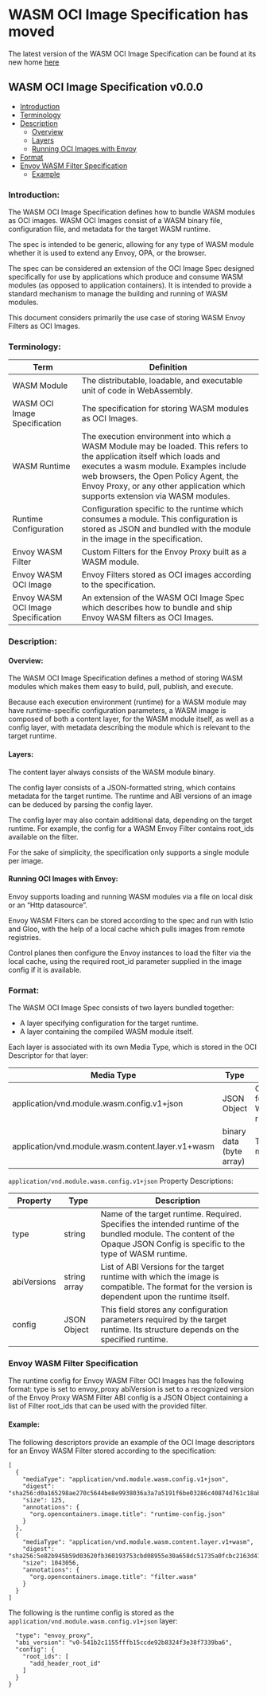 # WASM OCI Image Specification has moved

The latest version of the WASM OCI Image Specification can be found at its new home [here](https://github.com/solo-io/wasm/blob/master/spec/README.md)

## WASM OCI Image Specification v0.0.0

- [Introduction](#introduction)
- [Terminology](#terminology)
- [Description](#description)
    - [Overview](#overview)
    - [Layers](#layers)
    - [Running OCI Images with Envoy](#running-oci-images-with-envoy)
- [Format](#format)
- [Envoy WASM Filter Specification](#envoy-wasm-filter-specification)
    - [Example](#example)


### Introduction:

The WASM OCI Image Specification defines how to bundle WASM modules as OCI images. WASM OCI Images consist of a WASM binary file, configuration file, and metadata for the target WASM runtime.

The spec is intended to be generic, allowing for any type of WASM module whether it is used to extend any Envoy, OPA, or the browser.


The spec can be considered an extension of the OCI Image Spec designed specifically for use by applications which produce and consume WASM modules (as opposed to application containers). It is intended to provide a standard mechanism to manage the building and running of WASM modules. 

This document considers primarily the use case of storing WASM Envoy Filters as OCI Images.


### Terminology:

| Term                               | Definition                                       |
|------------------------------------|--------------------------------------------------|
| WASM Module                        | The distributable, loadable, and executable unit of code in WebAssembly. 
| WASM OCI Image Specification       | The specification for storing WASM modules as OCI Images.
| WASM Runtime                       | The execution environment into which a WASM Module may be loaded. This refers to the application itself which loads and executes a wasm module. Examples include web browsers, the Open Policy Agent, the Envoy Proxy, or any other application which supports extension via WASM modules. 
| Runtime Configuration              | Configuration specific to the runtime which consumes a module. This configuration is stored as JSON and bundled with the module in the image in the specification. 
| Envoy WASM Filter                  | Custom Filters for the Envoy Proxy built as a WASM module.
| Envoy WASM OCI Image               | Envoy Filters stored as OCI images according to the specification. 
| Envoy WASM OCI Image Specification | An extension of the WASM OCI Image Spec which describes how to bundle and ship Envoy WASM filters as OCI Images. |

### Description:

#### Overview:

The WASM OCI Image Specification defines a method of storing WASM modules which makes them easy to build, pull, publish, and execute.

Because each execution environment (runtime) for a WASM module may have runtime-specific configuration parameters, a WASM image is composed of both a content layer, for the WASM module itself, as well as a config layer, with metadata describing the module which is relevant to the target runtime.

#### Layers:

The content layer always consists of the WASM module binary. 

The config layer consists of a JSON-formatted string, which contains metadata for the target runtime. The runtime and ABI versions of an image can be deduced by parsing the config layer. 

The config layer may also contain additional data, depending on the target runtime. For example, the config for a WASM Envoy Filter contains root_ids available on the filter. 

For the sake of simplicity, the specification only supports a single module per image.

#### Running OCI Images with Envoy:

Envoy supports loading and running WASM modules via a file on local disk or an “Http datasource”.

Envoy WASM Filters can be stored according to the spec and run with Istio and Gloo, with the help of a local cache which pulls images from remote registries.  

Control planes then configure the Envoy instances to load the filter via the local cache, using the required root_id parameter supplied in the image config if it is available.


### Format:

The WASM OCI Image Spec consists of two layers bundled together:
- A layer specifying configuration for the target runtime.
- A layer containing the compiled WASM module itself.

Each layer is associated with its own Media Type, which is stored in the OCI Descriptor for that layer:

| Media Type | Type | Description |
|------------|------|-------------|
| application/vnd.module.wasm.config.v1+json | JSON Object | Configuration for the Target WASM runtime.
| application/vnd.module.wasm.content.layer.v1+wasm | binary data (byte array) | The compiled module data |

`application/vnd.module.wasm.config.v1+json` Property Descriptions:

| Property   | Type | Description |
|------------|------|-------------|
| type | string | Name of the target runtime. Required. Specifies the intended runtime of the bundled module. The content of the Opaque JSON Config is specific to the type of WASM runtime. 
| abiVersions | string array | List of ABI Versions for the target runtime with which the image is compatible. The format for the version is dependent upon the runtime itself.
| config | JSON Object | This field stores any configuration parameters required by the target runtime. Its structure depends on the specified runtime. |


### Envoy WASM Filter Specification

The runtime config for Envoy WASM Filter OCI Images has the following format:
type is set to envoy_proxy
abiVersion is set to a recognized version of the Envoy Proxy WASM Filter ABI 
config is a JSON Object containing a list of Filter root_ids that can be used with the provided filter. 

#### Example:

The following descriptors provide an example of the OCI Image descriptors for an Envoy WASM Filter stored according to the specification:
```
[
  {
    "mediaType": "application/vnd.module.wasm.config.v1+json",
    "digest": "sha256:d0a165298ae270c5644be8e9938036a3a7a5191f6be03286c40874d761c18abf",
    "size": 125,
    "annotations": {
      "org.opencontainers.image.title": "runtime-config.json"
    }
  },
  {
    "mediaType": "application/vnd.module.wasm.content.layer.v1+wasm",
    "digest": "sha256:5e82b945b59d03620fb360193753cbd08955e30a658dc51735a0fcbc2163d41c",
    "size": 1043056,
    "annotations": {
      "org.opencontainers.image.title": "filter.wasm"
    }
  }
]
```

The following is the runtime config is stored as the `application/vnd.module.wasm.config.v1+json` layer:

```{
  "type": "envoy_proxy",
  "abi_version": "v0-541b2c1155fffb15ccde92b8324f3e38f7339ba6",
  "config": {
    "root_ids": [
      "add_header_root_id"
    ]
  }
}
```
